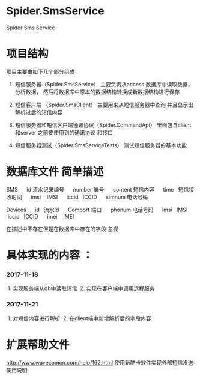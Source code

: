 # Spider.SmsService
Spider Sms Service

# 项目结构
项目主要由如下几个部分组成
1.	短信服务器（Spider.SmsService）
主要负责从access 数据库中读取数据，分析数据，
然后将数据库中原本的数据结构转换成新数据结构进行保存

2.	短信客户端 （Spider.SmsClient）
主要用来从短信服务器中查询 并且显示出解析过后的短信内容

3.	短信服务器和短信客户端通讯协议（Spider.CommandApi）
里面包含client 和server 之前要使用到的通讯协议 和接口

4.	短信服务器测试（Spider.SmsServiceTests）
测试短信服务器的基本功能



# 数据库文件 简单描述
SMS
      id      流水记录编号
      number  编号
      content 短信内容
      time    短信接收时间
      imsi    IMSI
      iccid   ICCID
      simnum  电话号码

Devices
      id      流水Id
      Comport 端口
      phonum  电话号码
      imsi    IMSI
      iccid   ICCID
      imei    IMEI
      
在描述中不存在但是在数据库中存在的字段 忽视


# 具体实现的内容 ：
### 2017-11-18
  1. 实现服务端从db中读取短信
  2. 实现在客户端中调用远程服务 
  
### 2017-11-21 
  1. 对短信内容进行解析
  2. 在client端中新增解析后的字段内容

# 扩展帮助文件 
http://www.wavecomcn.com/help/162.html
使用新酷卡软件实现外部短信发送使用说明

